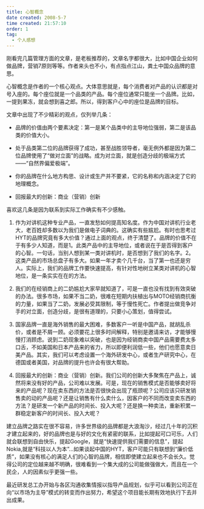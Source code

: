 ```yaml
---
title: 心智概念 
date created: 2008-5-7
time created: 21:57:10
order: 1
tag:
  - 个人感想
---
```


刚看完几篇管理方面的文章，是老板推荐的，文章名字都很大，比如中国企业如何做品牌，营销7原则等等。作者来头也不小，有点指点江山，粪土中国众品牌的意思。

心智概念是作者的一个核心观点。大体意思就是，每个消费者对产品的认识都是对号入座的。每个座位就是一个品类的产品。每个座位通常只能坐一个品牌。比如，一提到果冻，就会想到喜之郎。所以，得到客户心中的座位是品牌的目标。

文章中出现了不少精彩的观点，仅列举几条：

- 品牌的价值由两个要素决定：第一是某个品类中的主导地位强弱，第二是该品类的价值大小。

- 处于品类第二位的品牌获得了成功，甚至战胜领导者，毫无例外都是因为第二位品牌使用了“做对立面”的战略。成为对立面，就是创造分歧的极端方式——“自然界偏爱极端”。

- 你的品牌在什么地方构思、设计或生产并不要紧，它的名称和内涵决定了它的地理概念。

- 回报最大的创新：商业（营销）创新
  
喜欢这几条是因为联系到实际工作确实有不少感触。

1. 作为对讲机这种专业产品，一直发愁如何提高知名度。作为中国对讲机行业老大，老百姓却多数以为我们是做电子词典的。这确实有些尴尬。有时也思考过HYT的品牌究竟有多大价值？通过上面的观点，终于清楚了。品牌的价值不在于有多少人知道，而是1。此类产品中的主导地位，或者说在于是否得到客户的心智。一句话，当别人想到某一类对讲机时，是否想到了我们的名字。2。这类产品的市场总盘子有多大。如果一年才卖个几千台，当了第一也还是穷人。实际上，我们的品牌工作要快速提高，有针对性地树立某类对讲机的心智地位，是一条实实在在的方法。

2. 我们的在经销商上的二奶尴尬大家早就知道了，可是一直也没有找到有效突破的办法。很多市场，如果不当二奶，很难在短期内扶植出与MOTO经销商抗衡的力量，如果当了二奶，发展必受其限制，等于慢性死亡。作者提出做竞争对手的对立面，创造分歧，是很有道理的，只要小心策划，值得尝试。
  
3. 国家品牌一直是海外销售的最大困难，多数客户一听是中国产品，就胡乱杀价，或者是不屑一顾。必须要花上很多时间解释，特别是邀请来访，才能够慢慢打消顾虑。说到二奶现象难以突破，也是因为经销商卖中国产品需要费太多口舌，不如美国和日本产品来的省力，所以即便利润低一些，他们也愿意卖日美产品。其实，我们可以考虑设置一个海外研发中心，或者生产研究中心，在德国或者美国，对品牌的提升也许会有很大帮助。

4. 回报最大的创新：商业（营销）创新。我们公司的创新大多聚焦在产品上，诚然将来没有好的产品，公司难以发展。可是，现在的销售模式是否能够卖好将来的产品呢？现在卖东西的方法是否很快会出现了瓶颈呢？公司应该只研发销售卖的动的产品呢？还是让销售有什么卖什么，因客户的不同而改变卖东西的方法？是研发一个新产品的时间长、投入大呢？还是换一种卖法，重新积累一群稳定新客户的时间长、投入大呢？

建立品牌之路实在很不容易，许多世界级的品牌都是大浪淘沙，经过几十年的沉积才建立起来的，好的品牌也是与好的文化有紧密的联系，比如提起可口可乐，人们就会联想到自由快乐，提起Google，就是“快速提供我们需要的信息”，提起Nokia,就是“科技以人为本”...如果谈起中国的HYT，客户可能只有联想到“廉价低质”，如果没有核心的满足人们的心智的品牌，相信即使建立起来也不会长久。觉得公司的定位越来越不明确，很难看到一个集大成的公司能做强做大，而且在一个民企，人的因素似乎更强一些。  

最近研发总工办开始与各区沟通收集情报以指导产品规划，似乎可以看到公司正在向“以市场为主导”模式的转变而作出努力，希望这个项目能长期有效地执行下去并出成果。